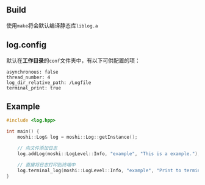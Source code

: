 ## Build
使用`make`将会默认编译静态库`liblog.a`

## log.config
默认在**工作目录**的``conf``文件夹中，有以下可供配置的项：
```config
asynchronous: false
thread_number: 4
log_dir_relative_path: /Logfile
terminal_print: true
```

## Example
```cpp
#include <log.hpp>

int main() {
    moshi::Log& log = moshi::Log::getInstance();

    // 向文件添加日志
    log.addLog(moshi::LogLevel::Info, "example", "This is a example.");

    // 直接将日志打印到终端中
    log.terminal_log(moshi::LogLevel::Info, "example", "Print to terminal.");
}
```